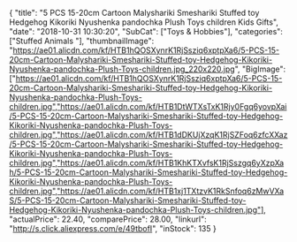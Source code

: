 {
	"title": "5 PCS 15-20cm Cartoon Malyshariki Smeshariki Stuffed toy Hedgehog Kikoriki Nyushenka pandochka Plush Toys children Kids Gifts",
	"date": "2018-10-31 10:30:20",
	"SubCat": ["Toys & Hobbies"],
	"categories": ["Stuffed Animals "],
	"thumbnailImage": "https://ae01.alicdn.com/kf/HTB1hQOSXynrK1RjSsziq6xptpXa6/5-PCS-15-20cm-Cartoon-Malyshariki-Smeshariki-Stuffed-toy-Hedgehog-Kikoriki-Nyushenka-pandochka-Plush-Toys-children.jpg_220x220.jpg",
	"BigImage": ["https://ae01.alicdn.com/kf/HTB1hQOSXynrK1RjSsziq6xptpXa6/5-PCS-15-20cm-Cartoon-Malyshariki-Smeshariki-Stuffed-toy-Hedgehog-Kikoriki-Nyushenka-pandochka-Plush-Toys-children.jpg","https://ae01.alicdn.com/kf/HTB1DtWTXsTxK1Rjy0Fgq6yovpXai/5-PCS-15-20cm-Cartoon-Malyshariki-Smeshariki-Stuffed-toy-Hedgehog-Kikoriki-Nyushenka-pandochka-Plush-Toys-children.jpg","https://ae01.alicdn.com/kf/HTB1dDKUjXzqK1RjSZFoq6zfcXXaz/5-PCS-15-20cm-Cartoon-Malyshariki-Smeshariki-Stuffed-toy-Hedgehog-Kikoriki-Nyushenka-pandochka-Plush-Toys-children.jpg","https://ae01.alicdn.com/kf/HTB1KhKTXvfsK1RjSszgq6yXzpXah/5-PCS-15-20cm-Cartoon-Malyshariki-Smeshariki-Stuffed-toy-Hedgehog-Kikoriki-Nyushenka-pandochka-Plush-Toys-children.jpg","https://ae01.alicdn.com/kf/HTB1xj1TXtzvK1RkSnfoq6zMwVXaS/5-PCS-15-20cm-Cartoon-Malyshariki-Smeshariki-Stuffed-toy-Hedgehog-Kikoriki-Nyushenka-pandochka-Plush-Toys-children.jpg"],
	"actualPrice": 22.40,
	"comparePrice": 28.00,
	"linkurl": "http://s.click.aliexpress.com/e/49tbofI",
	"inStock": 135
}
